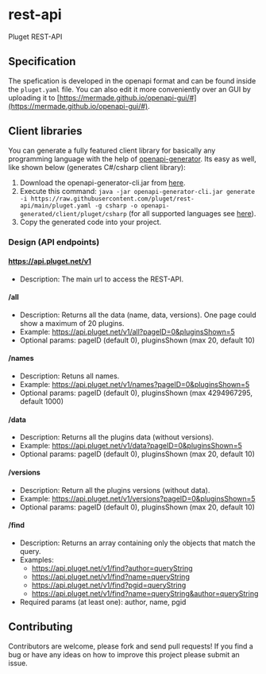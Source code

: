 # rest-api
Pluget REST-API

## Specification
The spefication is developed in the openapi format and can be found inside the `pluget.yaml` file.
You can also edit it more conveniently over an GUI by uploading it to
[https://mermade.github.io/openapi-gui/#](https://mermade.github.io/openapi-gui/#).

## Client libraries
You can generate a fully featured client library 
for basically any programming language with the help of [openapi-generator](https://github.com/OpenAPITools/openapi-generator#3---usage).
Its easy as well, like shown below (generates C#/csharp client library):
1. Download the openapi-generator-cli.jar from [here](https://github.com/OpenAPITools/openapi-generator#13---download-jar).
2. Execute this command: `java -jar openapi-generator-cli.jar generate -i https://raw.githubusercontent.com/pluget/rest-api/main/pluget.yaml -g csharp -o openapi-generated/client/pluget/csharp` (for all supported languages see [here](https://openapi-generator.tech/docs/generators/)). 
3. Copy the generated code into your project.

### Design (API endpoints)

#### https://api.pluget.net/v1
- Description: The main url to access the REST-API.

#### /all
- Description: Returns all the data (name, data, versions). One page could show a maximum of 20 plugins.
- Example: https://api.pluget.net/v1/all?pageID=0&pluginsShown=5
- Optional params: pageID (default 0), pluginsShown (max 20, default 10)

#### /names
- Description: Retuns all names.
- Example: https://api.pluget.net/v1/names?pageID=0&pluginsShown=5
- Optional params: pageID (default 0), pluginsShown (max 4294967295, default 1000)

#### /data
- Description: Returns all the plugins data (without versions). 
- Example: https://api.pluget.net/v1/data?pageID=0&pluginsShown=5
- Optional params: pageID (default 0), pluginsShown (max 20, default 10)

#### /versions
- Description: Return all the plugins versions (without data).
- Example: https://api.pluget.net/v1/versions?pageID=0&pluginsShown=5
- Optional params: pageID (default 0), pluginsShown (max 20, default 10)

#### /find
- Description: Returns an array containing only the objects that match the query.
- Examples:
  - https://api.pluget.net/v1/find?author=queryString 
  - https://api.pluget.net/v1/find?name=queryString
  - https://api.pluget.net/v1/find?pgid=queryString
  - https://api.pluget.net/v1/find?name=queryString&author=queryString
- Required params (at least one): author, name, pgid

## Contributing

Contributors are welcome, please fork and send pull requests! If you find a bug
or have any ideas on how to improve this project please submit an issue.
